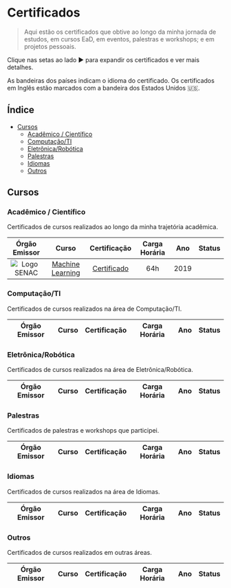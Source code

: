 # Certificados

> Aqui estão os certificados que obtive ao longo da minha jornada de estudos, em cursos EaD, em eventos, palestras e workshops; e em projetos pessoais.

Clique nas setas ao lado ▶ para expandir os certificados e ver mais detalhes.

As bandeiras dos países indicam o idioma do certificado. Os certificados em Inglês estão marcados com a bandeira dos Estados Unidos 🇺🇸.

## Índice

- [Cursos](#cursos)
  - [Acadêmico / Científico](#acadêmico--científico)
  - [Computação/TI](#computaçãoti)
  - [Eletrônica/Robótica](#eletrônicarobótica)
  - [Palestras](#palestras)
  - [Idiomas](#idiomas)
  - [Outros](#outros)

## Cursos

### Acadêmico / Científico
Certificados de cursos realizados ao longo da minha trajetória acadêmica.

| Órgão Emissor | Curso | Certificação | Carga Horária | Ano | Status |
| :---: | :---: | :---: | :---: | :---: | :---: |
| ![][senac] | [Machine Learning](https://www.coursera.org/learn/machine-learning) | [Certificado](https://www.coursera.org/account/accomplishments/certificate/7QYQYQYQYQYQ) | 64h | 2019 |

### Computação/TI
Certificados de cursos realizados na área de Computação/TI.

| Órgão Emissor | Curso | Certificação | Carga Horária | Ano | Status |
| :---: | :---: | :---: | :---: | :---: | :---: |

### Eletrônica/Robótica
Certificados de cursos realizados na área de Eletrônica/Robótica.

| Órgão Emissor | Curso | Certificação | Carga Horária | Ano | Status |
| :---: | :---: | :---: | :---: | :---: | :---: |

### Palestras
Certificados de palestras e workshops que participei.

| Órgão Emissor | Curso | Certificação | Carga Horária | Ano | Status |
| :---: | :---: | :---: | :---: | :---: | :---: |

### Idiomas
Certificados de cursos realizados na área de Idiomas.

| Órgão Emissor | Curso | Certificação | Carga Horária | Ano | Status |
| :---: | :---: | :---: | :---: | :---: | :---: |

### Outros
Certificados de cursos realizados em outras áreas.

| Órgão Emissor | Curso | Certificação | Carga Horária | Ano | Status |
| :---: | :---: | :---: | :---: | :---: | :---: |

<!-- REFERÊNCIAS -->
<!-- Imagens -->
[senac]: /assets/senac_logo.png "Logo SENAC"
<!-- [img-certificado]: https://img.shields.io/badge/Certificado-000000?style=for-the-badge&logo=appveyor
 -->
<!-- Links/Certificados -->